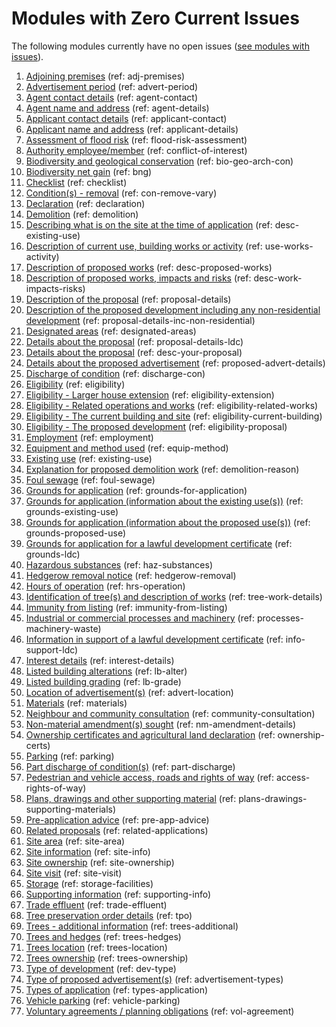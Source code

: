 # Modules with Zero Current Issues
The following modules currently have no open issues ([see modules with issues](https://github.com/digital-land/planning-application-data-specification/blob/main/issue-tracking/index.md)).

1. [Adjoining premises](https://github.com/digital-land/planning-application-data-specification/discussions/25) (ref: adj-premises)
2. [Advertisement period](https://github.com/digital-land/planning-application-data-specification/discussions/27) (ref: advert-period)
3. [Agent contact details](https://github.com/digital-land/planning-application-data-specification/discussions/30) (ref: agent-contact)
4. [Agent name and address](https://github.com/digital-land/planning-application-data-specification/discussions/28) (ref: agent-details)
5. [Applicant contact details](https://github.com/digital-land/planning-application-data-specification/discussions/31) (ref: applicant-contact)
6. [Applicant name and address](https://github.com/digital-land/planning-application-data-specification/discussions/29) (ref: applicant-details)
7. [Assessment of flood risk](https://github.com/digital-land/planning-application-data-specification/discussions/49) (ref: flood-risk-assessment)
8. [Authority employee/member](https://github.com/digital-land/planning-application-data-specification/discussions/50) (ref: conflict-of-interest)
9. [Biodiversity and geological conservation](https://github.com/digital-land/planning-application-data-specification/discussions/51) (ref: bio-geo-arch-con)
10. [Biodiversity net gain](https://github.com/digital-land/planning-application-data-specification/discussions/53) (ref: bng)
11. [Checklist](https://github.com/digital-land/planning-application-data-specification/discussions/55) (ref: checklist)
12. [Condition(s) - removal](https://github.com/digital-land/planning-application-data-specification/discussions/56) (ref: con-remove-vary)
13. [Declaration](https://github.com/digital-land/planning-application-data-specification/discussions/57) (ref: declaration)
14. [Demolition](https://github.com/digital-land/planning-application-data-specification/discussions/60) (ref: demolition)
15. [Describing what is on the site at the time of application](https://github.com/digital-land/planning-application-data-specification/discussions/61) (ref: desc-existing-use)
16. [Description of current use, building works or activity](https://github.com/digital-land/planning-application-data-specification/discussions/62) (ref: use-works-activity)
17. [Description of proposed works](https://github.com/digital-land/planning-application-data-specification/discussions/156) (ref: desc-proposed-works)
18. [Description of proposed works, impacts and risks](https://github.com/digital-land/planning-application-data-specification/discussions/81) (ref: desc-work-impacts-risks)
19. [Description of the proposal](https://github.com/digital-land/planning-application-data-specification/discussions/45) (ref: proposal-details)
20. [Description of the proposed development including any non-residential development](https://github.com/digital-land/planning-application-data-specification/discussions/79) (ref: proposal-details-inc-non-residential)
21. [Designated areas](https://github.com/digital-land/planning-application-data-specification/discussions/59) (ref: designated-areas)
22. [Details about the proposal](https://github.com/digital-land/planning-application-data-specification/discussions/206) (ref: proposal-details-ldc)
23. [Details about the proposal](https://github.com/digital-land/planning-application-data-specification/discussions/63) (ref: desc-your-proposal)
24. [Details about the proposed advertisement](https://github.com/digital-land/planning-application-data-specification/discussions/82) (ref: proposed-advert-details)
25. [Discharge of condition](https://github.com/digital-land/planning-application-data-specification/discussions/149) (ref: discharge-con)
26. [Eligibility](https://github.com/digital-land/planning-application-data-specification/discussions/44) (ref: eligibility)
27. [Eligibility - Larger house extension](https://github.com/digital-land/planning-application-data-specification/discussions/192) (ref: eligibility-extension)
28. [Eligibility - Related operations and works](https://github.com/digital-land/planning-application-data-specification/discussions/87) (ref: eligibility-related-works)
29. [Eligibility - The current building and site](https://github.com/digital-land/planning-application-data-specification/discussions/88) (ref: eligibility-current-building)
30. [Eligibility - The proposed development](https://github.com/digital-land/planning-application-data-specification/discussions/89) (ref: eligibility-proposal)
31. [Employment](https://github.com/digital-land/planning-application-data-specification/discussions/43) (ref: employment)
32. [Equipment and method used](https://github.com/digital-land/planning-application-data-specification/discussions/85) (ref: equip-method)
33. [Existing use](https://github.com/digital-land/planning-application-data-specification/discussions/42) (ref: existing-use)
34. [Explanation for proposed demolition work](https://github.com/digital-land/planning-application-data-specification/discussions/86) (ref: demolition-reason)
35. [Foul sewage](https://github.com/digital-land/planning-application-data-specification/discussions/41) (ref: foul-sewage)
36. [Grounds for application](https://github.com/digital-land/planning-application-data-specification/discussions/90) (ref: grounds-for-application)
37. [Grounds for application (information about the existing use(s))](https://github.com/digital-land/planning-application-data-specification/discussions/92) (ref: grounds-existing-use)
38. [Grounds for application (information about the proposed use(s))](https://github.com/digital-land/planning-application-data-specification/discussions/93) (ref: grounds-proposed-use)
39. [Grounds for application for a lawful development certificate](https://github.com/digital-land/planning-application-data-specification/discussions/91) (ref: grounds-ldc)
40. [Hazardous substances](https://github.com/digital-land/planning-application-data-specification/discussions/40) (ref: haz-substances)
41. [Hedgerow removal notice](https://github.com/digital-land/planning-application-data-specification/discussions/217) (ref: hedgerow-removal)
42. [Hours of operation](https://github.com/digital-land/planning-application-data-specification/discussions/39) (ref: hrs-operation)
43. [Identification of tree(s) and description of works](https://github.com/digital-land/planning-application-data-specification/discussions/94) (ref: tree-work-details)
44. [Immunity from listing](https://github.com/digital-land/planning-application-data-specification/discussions/38) (ref: immunity-from-listing)
45. [Industrial or commercial processes and machinery](https://github.com/digital-land/planning-application-data-specification/discussions/95) (ref: processes-machinery-waste)
46. [Information in support of a lawful development certificate](https://github.com/digital-land/planning-application-data-specification/discussions/96) (ref: info-support-ldc)
47. [Interest details](https://github.com/digital-land/planning-application-data-specification/discussions/212) (ref: interest-details)
48. [Listed building alterations](https://github.com/digital-land/planning-application-data-specification/discussions/99) (ref: lb-alter)
49. [Listed building grading](https://github.com/digital-land/planning-application-data-specification/discussions/36) (ref: lb-grade)
50. [Location of advertisement(s)](https://github.com/digital-land/planning-application-data-specification/discussions/64) (ref: advert-location)
51. [Materials](https://github.com/digital-land/planning-application-data-specification/discussions/26) (ref: materials)
52. [Neighbour and community consultation](https://github.com/digital-land/planning-application-data-specification/discussions/65) (ref: community-consultation)
53. [Non-material amendment(s) sought](https://github.com/digital-land/planning-application-data-specification/discussions/76) (ref: nm-amendment-details)
54. [Ownership certificates and agricultural land declaration](https://github.com/digital-land/planning-application-data-specification/discussions/78) (ref: ownership-certs)
55. [Parking](https://github.com/digital-land/planning-application-data-specification/discussions/66) (ref: parking)
56. [Part discharge of condition(s)](https://github.com/digital-land/planning-application-data-specification/discussions/140) (ref: part-discharge)
57. [Pedestrian and vehicle access, roads and rights of way](https://github.com/digital-land/planning-application-data-specification/discussions/100) (ref: access-rights-of-way)
58. [Plans, drawings and other supporting material](https://github.com/digital-land/planning-application-data-specification/discussions/102) (ref: plans-drawings-supporting-materials)
59. [Pre-application advice](https://github.com/digital-land/planning-application-data-specification/discussions/35) (ref: pre-app-advice)
60. [Related proposals](https://github.com/digital-land/planning-application-data-specification/discussions/34) (ref: related-applications)
61. [Site area](https://github.com/digital-land/planning-application-data-specification/discussions/103) (ref: site-area)
62. [Site information](https://github.com/digital-land/planning-application-data-specification/discussions/104) (ref: site-info)
63. [Site ownership](https://github.com/digital-land/planning-application-data-specification/discussions/105) (ref: site-ownership)
64. [Site visit](https://github.com/digital-land/planning-application-data-specification/discussions/32) (ref: site-visit)
65. [Storage](https://github.com/digital-land/planning-application-data-specification/discussions/67) (ref: storage-facilities)
66. [Supporting information](https://github.com/digital-land/planning-application-data-specification/discussions/107) (ref: supporting-info)
67. [Trade effluent](https://github.com/digital-land/planning-application-data-specification/discussions/74) (ref: trade-effluent)
68. [Tree preservation order details](https://github.com/digital-land/planning-application-data-specification/discussions/108) (ref: tpo)
69. [Trees - additional information](https://github.com/digital-land/planning-application-data-specification/discussions/109) (ref: trees-additional)
70. [Trees and hedges](https://github.com/digital-land/planning-application-data-specification/discussions/110) (ref: trees-hedges)
71. [Trees location](https://github.com/digital-land/planning-application-data-specification/discussions/111) (ref: trees-location)
72. [Trees ownership](https://github.com/digital-land/planning-application-data-specification/discussions/112) (ref: trees-ownership)
73. [Type of development](https://github.com/digital-land/planning-application-data-specification/discussions/113) (ref: dev-type)
74. [Type of proposed advertisement(s)](https://github.com/digital-land/planning-application-data-specification/discussions/114) (ref: advertisement-types)
75. [Types of application](https://github.com/digital-land/planning-application-data-specification/discussions/73) (ref: types-application)
76. [Vehicle parking](https://github.com/digital-land/planning-application-data-specification/discussions/72) (ref: vehicle-parking)
77. [Voluntary agreements / planning obligations](https://github.com/digital-land/planning-application-data-specification/discussions/115) (ref: vol-agreement)